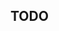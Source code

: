 ## TODO

<!-- - Create a multi-part form that allows users to leave feedback for today. There will be 4 views for the form parts. -->
<!-- - While there is no nav bar, each part of the form should be at its own route. Clicking next should move the user 
    - to the appropriate step in the process. -->
<!-- - Each step should only allow the user to advance to the next step if a score was provided. Be sure to tell the 
    - user in some way that a value must be provided. -->
<!-- - The Comments step does not need to be validated, an empty value is okay. -->
<!-- - The last step of the process will allow the user to review their feedback. Users are not able to change 
    - their input on this step or go back for Base Mode. -->
<!-- - The Review step needs to have a submit button which will be clicked on to actually submit the completed feedback to the server. -->
<!-- - When the submit button is clicked, save the submission in the database. The user should see a submission success page. They 
    - can then click the button to take a new survey, which needs to reset all the data and go back to the first step. -->
